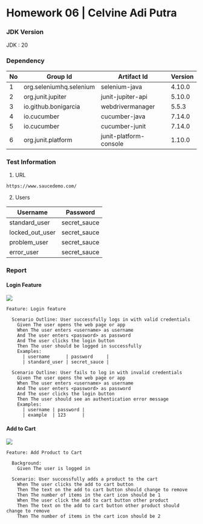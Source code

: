 # Homework 06 | Celvine Adi Putra

### JDK Version

JDK : 20

### Dependency

| No | Group Id                | Artifact Id            | Version |
|----|-------------------------|------------------------|---------|
| 1  | org.seleniumhq.selenium | selenium-java          | 4.10.0  |
| 2  | org.junit.jupiter       | junit-jupiter-api      | 5.10.0  |
| 3  | io.github.bonigarcia    | webdrivermanager       | 5.5.3   |
| 4  | io.cucumber             | cucumber-java          | 7.14.0  |
| 5  | io.cucumber             | cucumber-junit         | 7.14.0  |
| 6  | org.junit.platform      | junit-platform-console | 1.10.0  |

### Test Information

1. URL

```text
https://www.saucedemo.com/
```

2. Users

| Username        | Password     |
|-----------------|--------------|
| standard_user   | secret_sauce |
| locked_out_user | secret_sauce |
| problem_user    | secret_sauce |
| error_user      | secret_sauce |

### Report

#### Login Feature

![](/home/celvine/Downloads/code/Tugas_06_CelvineAdiPutra/report/LoginReport.png)

```gherkin
Feature: Login feature

  Scenario Outline: User successfully logs in with valid credentials
    Given The user opens the web page or app
    When The user enters <username> as username
    And The user enters <password> as password
    And The user clicks the login button
    Then The user should be logged in successfully
    Examples:
      | username      | password     |
      | standard_user | secret_sauce |

  Scenario Outline: User fails to log in with invalid credentials
    Given The user opens the web page or app
    When The user enters <username> as username
    And The user enters <password> as password
    And The user clicks the login button
    Then The user should see an authentication error message
    Examples:
      | username | password |
      | example  | 123      |
```

#### Add to Cart

![](/home/celvine/Downloads/code/Tugas_06_CelvineAdiPutra/report/AddToCartReport.png)

```gherkin
Feature: Add Product to Cart

  Background:
    Given The user is logged in

  Scenario: User successfully adds a product to the cart
    When The user clicks the add to cart button
    Then The text on the add to cart button should change to remove
    Then The number of items in the cart icon should be 1
    When The user click the add to cart button other product
    Then The text on the add to cart button other product should change to remove
    Then The number of items in the cart icon should be 2
```